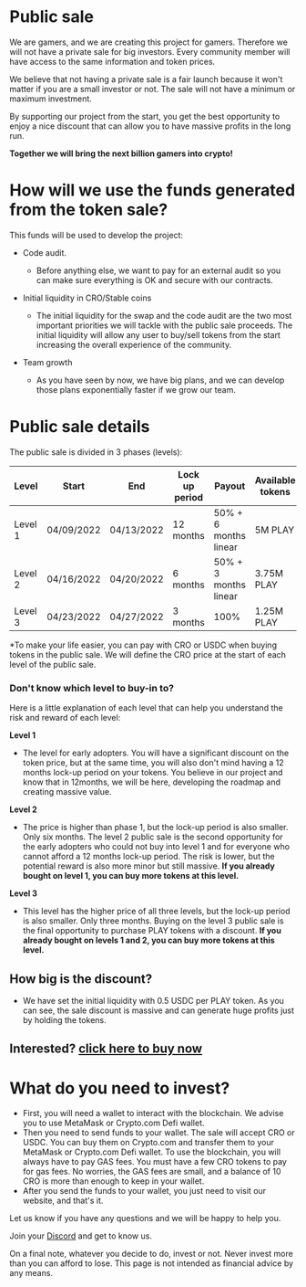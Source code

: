 # Public sale

We are gamers, and we are creating this project for gamers. Therefore we will not have a private sale for big investors. Every community member will have access to the same information and token prices. 

We believe that not having a private sale is a fair launch because it won't matter if you are a small investor or not. The sale will not have a minimum or maximum investment.

By supporting our project from the start, you get the best opportunity to enjoy a nice discount that can allow you to have massive profits in the long run.


**Together we will bring the next billion gamers into crypto!**

# How will we use the funds generated from the token sale?

This funds will be used to develop the project:
- Code audit.
  - Before anything else, we want to pay for an external audit so you can make sure everything is OK and secure with our contracts. 
- Initial liquidity in CRO/Stable coins
  - The initial liquidity for the swap and the code audit are the two most important priorities we will tackle with the public sale proceeds. The initial liquidity will allow any user to buy/sell tokens from the start increasing the overall experience of the community.

- Team growth
  - As you have seen by now, we have big plans, and we can develop those plans exponentially faster if we grow our team.

# Public sale details

The public sale is divided in 3 phases (levels):

| Level | Start | End | Lock up period | Payout | Available tokens | Price in CRO |Price in USDC|
|---|---|---|---|---|---|---|---|
| Level 1 | 04/09/2022 | 04/13/2022 | 12 months | 50% + 6 months linear | 5M PLAY | TBD*  |0.1 USDC|
| Level 2 | 04/16/2022 | 04/20/2022 | 6 months | 50% + 3 months linear | 3.75M PLAY | TBD* |0.2 USDC|
| Level 3 | 04/23/2022 | 04/27/2022 | 3 months | 100% | 1.25M PLAY | TBD*|0.4 USDC|

*To make your life easier, you can pay with CRO or USDC when buying tokens in the public sale. We will define the CRO price at the start of each level of the public sale.


### Don't know which level to buy-in to?
Here is a little explanation of each level that can help you understand the risk and reward of each level:

**Level 1**
- The level for early adopters. You will have a significant discount on the token price, but at the same time, you will also don't mind having a 12 months lock-up period on your tokens. You believe in our project and know that in 12months, we will be here, developing the roadmap and creating massive value.


**Level 2**
- The price is higher than phase 1, but the lock-up period is also smaller. Only six months. The level 2 public sale is the second opportunity for the early adopters who could not buy into level 1 and for everyone who cannot afford a 12 months lock-up period. The risk is lower, but the potential reward is also more minor but still massive. 
**If you already bought on level 1, you can buy more tokens at this level.**

**Level 3**
- This level has the higher price of all three levels, but the lock-up period is also smaller. Only three months. Buying on the level 3 public sale is the final opportunity to purchase PLAY tokens with a discount. **If you already bought on levels 1 and 2, you can buy more tokens at this level.**


## How big is the discount? 
- We have set the initial liquidity with 0.5 USDC per PLAY token. As you can see, the sale discount is massive and can generate huge profits just by holding the tokens.


## Interested? [click here to buy now](https://playswap.org)

# What do you need to invest?

- First, you will need a wallet to interact with the blockchain. We advise you to use MetaMask or Crypto.com Defi wallet.
- Then you need to send funds to your wallet. The sale will accept CRO or USDC. You can buy them on Crypto.com and transfer them to your MetaMask or Crypto.com Defi wallet. To use the blockchain, you will always have to pay GAS fees. You must have a few CRO tokens to pay for gas fees. No worries, the GAS fees are small, and a balance of 10 CRO is more than enough to keep in your wallet.
- After you send the funds to your wallet, you just need to visit our website, and that's it.



Let us know if you have any questions and we will be happy to help you.

Join your [Discord](https://discord.gg/8v7Fd7PG9K) and get to know us.



On a final note, whatever you decide to do, invest or not. Never invest more than you can afford to lose. This page is not intended as financial advice by any means.